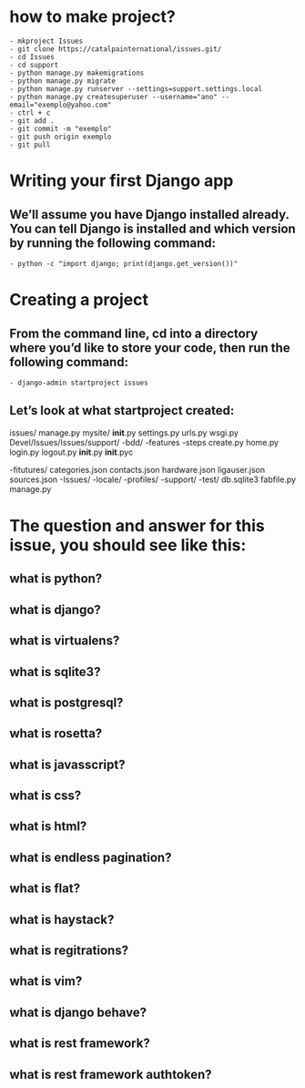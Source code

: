# how to make project?
    - mkproject Issues
    - git clone https://catalpainternational/issues.git/
    - cd Issues
    - cd support
    - python manage.py makemigrations
    - python manage.py migrate
    - python manage.py runserver --settings=support.settings.local
    - python manage.py createsuperuser --username="ano" --email="exemplo@yahoo.com"
    - ctrl + c
    - git add .
    - git commit -m "exemplo"
    - git push origin exemplo
    - git pull


# Writing your first Django app
## We’ll assume you have Django installed already. You can tell Django is installed and which version by running the following command:
    - python -c "import django; print(django.get_version())"
# Creating a project
## From the command line, cd into a directory where you’d like to store your code, then run the following command:
    - django-admin startproject issues
## Let’s look at what startproject created:
issues/
    manage.py
        mysite/
            __init__.py
                settings.py
                    urls.py
                        wsgi.py
Devel/Issues/Issues/support/
-bdd/
    -features
        -steps
            create.py
            home.py
            login.py
            logout.py
    __init__.py
    __init__.pyc

-fitutures/
    categories.json
    contacts.json
    hardware.json
    ligauser.json
    sources.json
-Issues/
-locale/
-profiles/
-support/
-test/
db.sqlite3
fabfile.py
manage.py

# The question and answer for this issue, you should see like this:
## what is python?
## what is django?
## what is virtualens?
## what is sqlite3?
## what is postgresql?
## what is rosetta?
## what is javasscript?
## what is css?
## what is html?
## what is endless pagination?
## what is flat?
## what is haystack?
## what is regitrations?
## what is vim?
## what is django behave?
## what is rest framework?
## what is rest framework authtoken?



